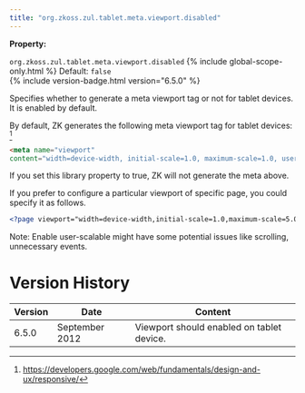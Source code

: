 ```yaml
---
title: "org.zkoss.zul.tablet.meta.viewport.disabled"
---
```


**Property:**

`org.zkoss.zul.tablet.meta.viewport.disabled`
{% include global-scope-only.html %}
Default: `false`  
{% include version-badge.html version="6.5.0" %}

Specifies whether to generate a meta viewport tag or not for tablet
devices. It is enabled by default.

By default, ZK generates the following meta viewport tag for tablet
devices: [^1]

```html
<meta name="viewport" 
content="width=device-width, initial-scale=1.0, maximum-scale=1.0, user-scalable=no" >
```

If you set this library property to true, ZK will not generate the meta
above.

If you prefer to configure a particular viewport of specific page, you
could specify it as follows.

```xml
<?page viewport="width=device-width,initial-scale=1.0,maximum-scale=5.0"?>
```

Note: Enable user-scalable might have some potential issues like
scrolling, unnecessary events.



# Version History

| Version | Date           | Content                                   |
|---------|----------------|-------------------------------------------|
| 6.5.0   | September 2012 | Viewport should enabled on tablet device. |

[^1]: <https://developers.google.com/web/fundamentals/design-and-ux/responsive/>

